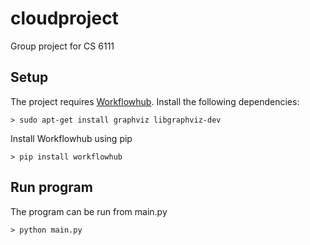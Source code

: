 # cloudproject
Group project for CS 6111


## Setup
The project requires [Workflowhub](https://docs.workflowhub.org/en/latest/quickstart_installation.html).
Install the following dependencies:
```
> sudo apt-get install graphviz libgraphviz-dev
```

Install Workflowhub using pip
```
> pip install workflowhub
```

## Run program
The program can be run from main.py
```
> python main.py
```